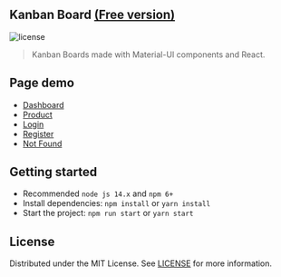 ## Kanban Board [(Free version)](https://app-url.app/)

![license](https://img.shields.io/badge/license-MIT-blue.svg)

> Kanban Boards made with Material-UI components and React.

## Page demo

- [Dashboard](https://minimal-kit-react.vercel.app/dashboard/app)
- [Product](https://minimal-kit-react.vercel.app/dashboard/products)
- [Login](https://minimal-kit-react.vercel.app/login)
- [Register](https://minimal-kit-react.vercel.app/register)
- [Not Found](https://minimal-kit-react.vercel.app/404)

## Getting started

- Recommended `node js 14.x` and `npm 6+`
- Install dependencies: `npm install` or `yarn install`
- Start the project: `npm run start` or `yarn start`

## License

Distributed under the MIT License. See [LICENSE](https://github.com/minimal-ui-kit/minimal.free/blob/main/LICENSE.md) for more information.
